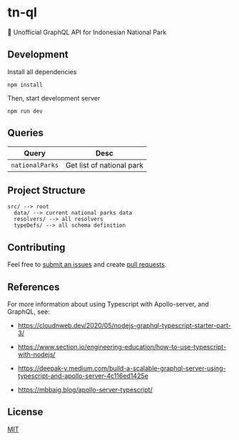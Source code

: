 # tn-ql

🔴 Unofficial GraphQL API for Indonesian National Park

## Development

Install all dependencies

```
npm install
```

Then, start development server

```
npm run dev
```

## Queries

| Query           | Desc                      |
| --------------- | ------------------------- |
| `nationalParks` | Get list of national park |

## Project Structure

```
src/ --> root
  data/ --> current national parks data
  resolvers/ --> all resolvers
  typeDefs/ --> all schema definition
```

## Contributing

Feel free to [submit an issues](https://github.com/abdmmar/tn-ql/issues) and create
[pull requests](https://github.com/abdmmar/tn-ql/pulls).

## References

For more information about using Typescript with Apollo-server, and GraphQL, see:

- https://cloudnweb.dev/2020/05/nodejs-graphql-typescript-starter-part-3/

- https://www.section.io/engineering-education/how-to-use-typescript-with-nodejs/

- https://deepak-v.medium.com/build-a-scalable-graphql-server-using-typescript-and-apollo-server-4c116ed1425e

- https://mbbaig.blog/apollo-server-typescript/

## License

[MIT](LICENSE)
